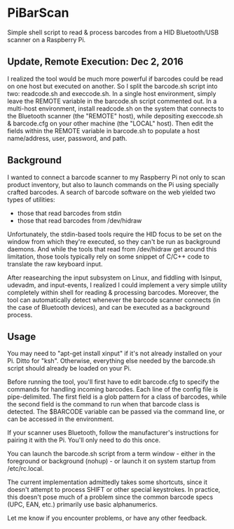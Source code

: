 # PiBarScan
Simple shell script to read &amp; process barcodes from a HID Bluetooth/USB scanner on a Raspberry Pi.  

## Update, Remote Execution: Dec 2, 2016
I realized the tool would be much more powerful if barcodes could be read on one host but executed on another.  So I split the barcode.sh script into two: readcode.sh and execcode.sh.  In a single host environment, simply leave the REMOTE variable in the barcode.sh script commented out.  In a multi-host environment, install readcode.sh on the system that connects to the Bluetooth scanner (the "REMOTE" host), while depositing execcode.sh & barcode.cfg on your other machine (the "LOCAL" host).  Then edit the fields within the REMOTE variable in barcode.sh to populate a host name/address, user, password, and path.  

## Background
I wanted to connect a barcode scanner to my Raspberry Pi not only to scan product inventory, but also to launch commands on the Pi using specially crafted barcodes.  A search of barcode software on the web yielded two types of utilities:
* those that read barcodes from stdin
* those that read barcodes from /dev/hidraw

Unfortunately, the stdin-based tools require the HID focus to be set on the window from which they're executed, so they can't be run as background daemons.  And while the tools that read from /dev/hidraw get around this limitation, those tools typically rely on some snippet of C/C++ code to translate the raw keyboard input.  

After reasearching the input subsystem on Linux, and fiddling with lsinput, udevadm, and input-events, I realized I could implement a very simple utility completely within shell for reading & processing barcodes.  Moreover, the tool can automatically detect whenever the barcode scanner connects (in the case of Bluetooth devices), and can be executed as a background process.

## Usage
You may need to "apt-get install xinput" if it's not already installed on your Pi.  Ditto for "ksh".  Otherwise, everything else needed by the barcode.sh script should already be loaded on your Pi.  

Before running the tool, you'll first have to edit barcode.cfg to specify the commands for handling incoming barcodes.  Each line of the config file is pipe-delimited.  The first field is a glob pattern for a class of barcodes, while the second field is the command to run when that barcode class is detected.  The $BARCODE variable can be passed via the command line, or can be accessed in the environment.  

If your scanner uses Bluetooth, follow the manufacturer's instructions for pairing it with the Pi.  You'll only need to do this once.

You can launch the barcode.sh script from a term window - either in the foreground or background (nohup) - or launch it on system startup from /etc/rc.local.  

The current implementation admittedly takes some shortcuts, since it doesn't attempt to process SHIFT or other special keystrokes.  In practice, this doesn't pose much of a problem since the common barcode specs (UPC, EAN, etc.) primarily use basic alphanumerics.  

Let me know if you encounter problems, or have any other feedback.
